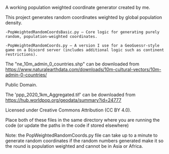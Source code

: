 A working population weighted coordinate generator created by me.

This project generates random coordinates weighted by global population density.

    -PopWeightedRandomCoordsBasic.py – Core logic for generating purely random, population-weighted coordinates.

    -PopWeightedRandomCoords.py – A version I use for a GeoGuessr-style game on a Discord server (includes additional logic such as continent restrictions).

The "ne_10m_admin_0_countries.shp" can be downloaded from https://www.naturalearthdata.com/downloads/10m-cultural-vectors/10m-admin-0-countries/

Public Domain.

The 'ppp_2020_1km_Aggregated.tif' can be downloaded from https://hub.worldpop.org/geodata/summary?id=24777

Licensed under Creative Commons Attribution (CC BY 4.0).



Place both of these files in the same directory where you are running the code (or update the paths in the code if stored elsewhere)

Note: the PopWeightedRandomCoords.py file can take up to a minute to generate random coordinates if the random numbers generated make it so the round is population weighted and cannot be in Asia or Africa.
